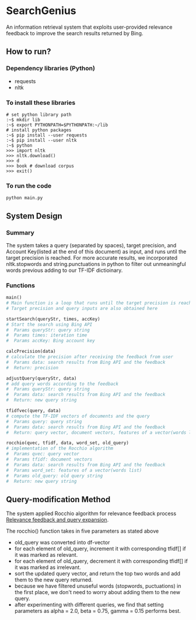 # SearchGenius

An information retrieval system that exploits user-provided relevance feedback to improve the search results returned by Bing.

## How to run?

### Dependency libraries (Python)

* requests
* nltk

### To install these libraries

```shell
# set python library path
:~$ mkdir lib
:~$ export PYTHONPATH=$PYTHONPATH:~/lib
# install python packages
:~$ pip install --user requests
:~$ pip install --user nltk
:~$ python
>>> import nltk
>>> nltk.download()
>>> d
>>> book # download corpus
>>> exit()
```

### To run the code

```sehll
python main.py
```

## System Design

### Summary

The system takes a query (separated by spaces), target precision, and Account Key(listed at the end of this document) as input, and runs until the target precision is reached. For more accurate results, we incorporated nltk.stopwords and string.punctuations in python to filter out unmeaningful words previous adding to our TF-IDF dictioinary.

### Functions

```python
main()
# Main function is a loop that runs until the target precision is reached
# Target precision and query inputs are also obtained here

startSearch(queryStr, times, accKey)
# Start the search using Bing API
#  Params queryStr: query string
#  Params times: iteration time
#  Params accKey: Bing account key

calcPrecision(data)
# calculate the precision after receiving the feedback from user
#  Params data: search results from Bing API and the feedback
#  Return: precision

adjustQuery(queryStr, data)
# add query words according to the feedback
#  Params queryStr: query string
#  Params data: search results from Bing API and the feedback
#  Return: new query string

tfidfvec(query, data)
# compute the TF-IDF vectors of documents and the query
#  Params query: query string
#  Params data: search results from Bing API and the feedback
#  Return: query vector, document vectors, features of a vector(words list)

rocchio(qvec, tfidf, data, word_set, old_query)
# implementation of the Rocchio algorithm
#  Params qvec: query vector
#  Params tfidf: document vectors
#  Params data: search results from Bing API and the feedback
#  Params word_set: features of a vector(words list)
#  Params old_query: old query string
#  Return: new query string
```

## Query-modification Method

The system applied Rocchio algorithm for relevance feedback process [Relevance feedback and query expansion](http://nlp.stanford.edu/IR-book/pdf/09expand.pdf).

The rocchio() function takes in five parameters as stated above

- old_query was converted into df-vector
- for each element of old_query, increment it with corresponding tfidf[] if it was marked as relevant.
- for each element of old_query, decrement it with corresponding tfidf[] if it was marked as irrelevant. 
- sort the updated query vector, and return the top two words and add them to the new query returned.
- because we have filtered unuseful words (stopwords, puctuations) in the first place, we don't need to worry about adding them to the new query.
- after experimenting with different queries, we find that setting parameters as alpha = 2.0, beta = 0.75, gamma = 0.15 performs best.

